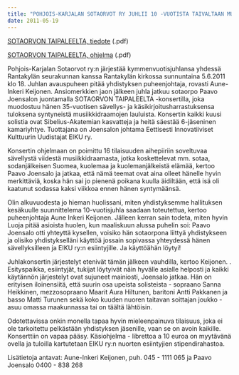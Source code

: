 ```yaml
---
title: "POHJOIS-KARJALAN SOTAORVOT RY JUHLII 10 -VUOTISTA TAIVALTAAN MUSIIKKIDRAAMAKONSERTILLA"
date: 2011-05-19
---
```


[SOTAORVON TAIPALEELTA, tiedote](../../files/tiedotteet/SOTAORVON-TAIPALEELTA-tiedote.pdf) (.pdf)

[SOTAORVON TAIPALEELTA, ohjelma](../../files/tiedotteet/SOTAORVON-TAIPALEELTA-ohjelma.pdf) (.pdf)

Pohjois-Karjalan Sotaorvot ry:n järjestää kymmenvuotisjuhlansa yhdessä Rantakylän seurakunnan kanssa Rantakylän kirkossa sunnuntaina 5.6.2011 klo 18. Juhlan avauspuheen pitää yhdistyksen puheenjohtaja, rovasti Aune-Inkeri Keijonen. Ansiomerkkien jaon jälkeen juhla jatkuu sotaorpo Paavo Joensalon juontamalla SOTAORVON TAIPALEELTA -konsertilla, joka muodostuu hänen 35-vuotisen sävellys- ja käsikirjoitusharrastuksensa tuloksena syntyneistä musiikkidraamojen lauluista. Konsertin kaikki kuusi solistia ovat Sibelius-Akatemian kasvatteja ja heitä säestää 6-jäseninen kamariyhtye. Tuottajana on Joensalon johtama Eettisesti Innovatiiviset Kulttuurin Uudistajat EIKU ry.

Konsertin ohjelmaan on poimittu 16 tilaisuuden aihepiiriin soveltuvaa sävellystä viidestä musiikkidraamasta, jotka koskettelevat mm. sotaa, sodanjälkeisen Suomea, kuolemaa ja kuolemanjälkeistä elämää, kertoo Paavo Joensalo ja jatkaa, että nämä teemat ovat aina olleet hänelle hyvin merkittäviä, koska hän sai jo pienenä poikana kuulla äidiltään, että isä oli kaatunut sodassa kaksi viikkoa ennen hänen syntymäänsä.

Olin alkuvuodesta jo hieman huolissani, miten yhdistyksemme hallituksen kesäkuulle suunnittelema 10-vuotisjuhla saadaan toteutettua, kertoo puheenjohtaja Aune Inkeri Keijonen. Jälleen kerran sain todeta, miten hyvin Luoja pitää asioista huolen, kun maaliskuun alussa puhelin soi: Paavo Joensalo otti yhteyttä kysellen, voisiko hän sotaorpona liittyä yhdistykseen ja olisiko yhdistykselläni käyttöä jossain sopivassa yhteydessä hänen sävellyksilleen ja EIKU ry:n esiintyjille. Ja käyttöähän löytyi!

Juhlakonsertin järjestelyt etenivät tämän jälkeen vauhdilla, kertoo Keijonen. . Esityspaikka, esiintyjät, tukijat löytyivät näin hyvälle asialle helposti ja kaikki käytännön järjestelyt ovat sujuneet mainiosti, Joensalo jatkaa. Hän on erityisen iloinensiitä, että suurin osa upeista solisteista - sopraano Sanna Heikkinen, mezzosopraano Maarit Aura Hiltunen, baritoni Antti Pakkanen ja basso Matti Turunen sekä koko kuuden nuoren taitavan soittajan joukko - asuu omassa maakunnassa tai on täältä lähtöisin.

Odotettavissa onkin monella tapaa hyvin mieleenpainuva tilaisuus, joka ei ole tarkoitettu pelkästään yhdistyksen jäsenille, vaan se on avoin kaikille. Konserttiin on vapaa pääsy. Käsiohjelma - librettoa a 10 euroa on myytävänä ovella ja tuloilla kartutetaan EIKU ry:n nuorten esiintyjien stipendirahastoa.

Lisätietoja antavat: Aune-Inkeri Keijonen, puh. 045 - 1111 065 ja Paavo Joensalo 0400 - 838 268
